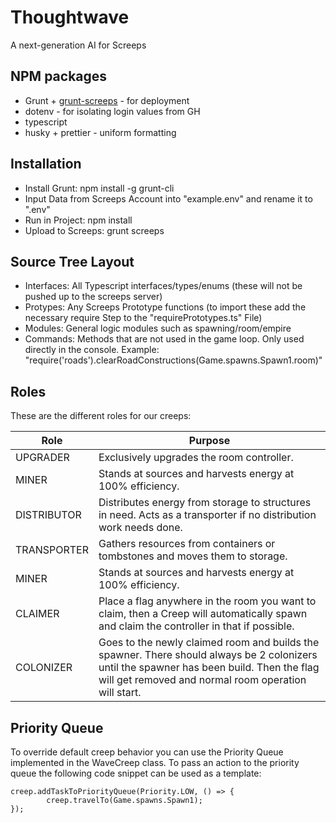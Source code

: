 # Thoughtwave

A next-generation AI for Screeps

## NPM packages

-   Grunt + [grunt-screeps](https://github.com/screeps/grunt-screeps) - for deployment
-   dotenv - for isolating login values from GH
-   typescript
-   husky + prettier - uniform formatting

## Installation

-   Install Grunt: npm install -g grunt-cli
-   Input Data from Screeps Account into "example.env" and rename it to ".env"
-   Run in Project: npm install
-   Upload to Screeps: grunt screeps

## Source Tree Layout

-   Interfaces: All Typescript interfaces/types/enums (these will not be pushed up to the screeps server)
-   Protypes: Any Screeps Prototype functions (to import these add the necessary require Step to the "requirePrototypes.ts" File)
-   Modules: General logic modules such as spawning/room/empire
-   Commands: Methods that are not used in the game loop. Only used directly in the console. Example: "require('roads').clearRoadConstructions(Game.spawns.Spawn1.room)"

## Roles

These are the different roles for our creeps:

| Role        | Purpose                                                                                                                                                                                           |
| ----------- | ------------------------------------------------------------------------------------------------------------------------------------------------------------------------------------------------- |
| UPGRADER    | Exclusively upgrades the room controller.                                                                                                                                                         |
| MINER       | Stands at sources and harvests energy at 100% efficiency.                                                                                                                                         |
| DISTRIBUTOR | Distributes energy from storage to structures in need. Acts as a transporter if no distribution work needs done.                                                                                  |
| TRANSPORTER | Gathers resources from containers or tombstones and moves them to storage.                                                                                                                        |
| MINER       | Stands at sources and harvests energy at 100% efficiency.                                                                                                                                         |
| CLAIMER     | Place a flag anywhere in the room you want to claim, then a Creep will automatically spawn and claim the controller in that if possible.                                                          |
| COLONIZER   | Goes to the newly claimed room and builds the spawner. There should always be 2 colonizers until the spawner has been build. Then the flag will get removed and normal room operation will start. |

## Priority Queue

To override default creep behavior you can use the Priority Queue implemented in the WaveCreep class. To pass an action to the priority queue the following code snippet can be used as a template:

```
creep.addTaskToPriorityQueue(Priority.LOW, () => {
        creep.travelTo(Game.spawns.Spawn1);
});
```

